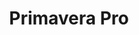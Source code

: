 ---
layout: festival
title: Primavera Pro
description: Barcelona (Spain)
description2: 29-2 MAY-JUNE 2019
categories: festivals
photo: Paco Amate

facebook_url: https://www.facebook.com/lovaalvildemusic/
instagram_url: https://www.instagram.com/lovaalvilde/
twitter_url: https://twitter.com/lovaalvilde/

youtubeId1: te4L-fpqdBs
youtubeId2: LA-O4m3ANWo
youtubeId3: HvQiqXsDfJ4

image: assets/images/primaverapro.jpg
---